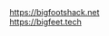 

<div align="left">
<a href="https://bigfootshack.net">https://bigfootshack.net</a></h2><br/>
<a href="https://bigfeet.tech">https://bigfeet.tech</a></h2>
